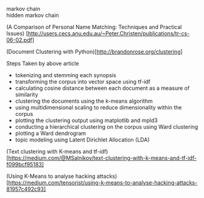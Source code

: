 markov chain    
hidden markov chain

(A Comparison of Personal Name
Matching: Techniques and Practical
Issues)
[http://users.cecs.anu.edu.au/~Peter.Christen/publications/tr-cs-06-02.pdf]


(Document Clustering with Python)[http://brandonrose.org/clustering]

Steps Taken by above article 
* tokenizing and stemming each synopsis
* transforming the corpus into vector space using tf-idf
* calculating cosine distance between each document as a measure of similarity
* clustering the documents using the k-means algorithm
* using multidimensional scaling to reduce dimensionality within the corpus
* plotting the clustering output using matplotlib and mpld3
* conducting a hierarchical clustering on the corpus using Ward clustering
* plotting a Ward dendrogram
* topic modeling using Latent Dirichlet Allocation (LDA)



(Text clustering with K-means and tf-idf)[https://medium.com/@MSalnikov/text-clustering-with-k-means-and-tf-idf-f099bcf95183]

(Using K-Means to analyse hacking attacks)[https://medium.com/tensorist/using-k-means-to-analyse-hacking-attacks-81957c492c93]
